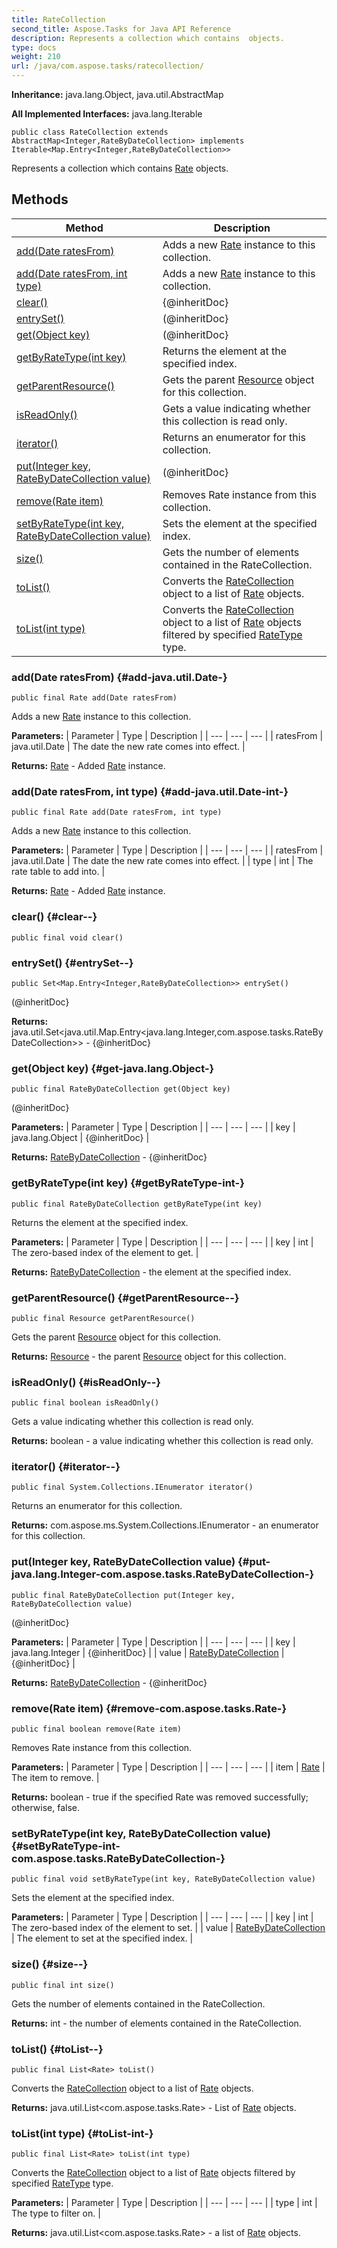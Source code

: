 ```yaml
---
title: RateCollection
second_title: Aspose.Tasks for Java API Reference
description: Represents a collection which contains  objects.
type: docs
weight: 210
url: /java/com.aspose.tasks/ratecollection/
---
```


**Inheritance:**
java.lang.Object, java.util.AbstractMap

**All Implemented Interfaces:**
java.lang.Iterable
```
public class RateCollection extends AbstractMap<Integer,RateByDateCollection> implements Iterable<Map.Entry<Integer,RateByDateCollection>>
```

Represents a collection which contains [Rate](../../com.aspose.tasks/rate) objects.
## Methods

| Method | Description |
| --- | --- |
| [add(Date ratesFrom)](#add-java.util.Date-) | Adds a new [Rate](../../com.aspose.tasks/rate) instance to this collection. |
| [add(Date ratesFrom, int type)](#add-java.util.Date-int-) | Adds a new [Rate](../../com.aspose.tasks/rate) instance to this collection. |
| [clear()](#clear--) | \{@inheritDoc\} |
| [entrySet()](#entrySet--) | (@inheritDoc\} |
| [get(Object key)](#get-java.lang.Object-) | (@inheritDoc\} |
| [getByRateType(int key)](#getByRateType-int-) | Returns the element at the specified index. |
| [getParentResource()](#getParentResource--) | Gets the parent [Resource](../../com.aspose.tasks/resource) object for this collection. |
| [isReadOnly()](#isReadOnly--) | Gets a value indicating whether this collection is read only. |
| [iterator()](#iterator--) | Returns an enumerator for this collection. |
| [put(Integer key, RateByDateCollection value)](#put-java.lang.Integer-com.aspose.tasks.RateByDateCollection-) | (@inheritDoc\} |
| [remove(Rate item)](#remove-com.aspose.tasks.Rate-) | Removes Rate instance from this collection. |
| [setByRateType(int key, RateByDateCollection value)](#setByRateType-int-com.aspose.tasks.RateByDateCollection-) | Sets the element at the specified index. |
| [size()](#size--) | Gets the number of elements contained in the RateCollection. |
| [toList()](#toList--) | Converts the [RateCollection](../../com.aspose.tasks/ratecollection) object to a list of [Rate](../../com.aspose.tasks/rate) objects. |
| [toList(int type)](#toList-int-) | Converts the [RateCollection](../../com.aspose.tasks/ratecollection) object to a list of [Rate](../../com.aspose.tasks/rate) objects filtered by specified [RateType](../../com.aspose.tasks/ratetype) type. |
### add(Date ratesFrom) {#add-java.util.Date-}
```
public final Rate add(Date ratesFrom)
```


Adds a new [Rate](../../com.aspose.tasks/rate) instance to this collection.

**Parameters:**
| Parameter | Type | Description |
| --- | --- | --- |
| ratesFrom | java.util.Date | The date the new rate comes into effect. |

**Returns:**
[Rate](../../com.aspose.tasks/rate) - Added [Rate](../../com.aspose.tasks/rate) instance.
### add(Date ratesFrom, int type) {#add-java.util.Date-int-}
```
public final Rate add(Date ratesFrom, int type)
```


Adds a new [Rate](../../com.aspose.tasks/rate) instance to this collection.

**Parameters:**
| Parameter | Type | Description |
| --- | --- | --- |
| ratesFrom | java.util.Date | The date the new rate comes into effect. |
| type | int | The rate table to add into. |

**Returns:**
[Rate](../../com.aspose.tasks/rate) - Added [Rate](../../com.aspose.tasks/rate) instance.
### clear() {#clear--}
```
public final void clear()
```




### entrySet() {#entrySet--}
```
public Set<Map.Entry<Integer,RateByDateCollection>> entrySet()
```


(@inheritDoc\}

**Returns:**
java.util.Set&lt;java.util.Map.Entry&lt;java.lang.Integer,com.aspose.tasks.RateByDateCollection&gt;&gt; - \{@inheritDoc\}
### get(Object key) {#get-java.lang.Object-}
```
public final RateByDateCollection get(Object key)
```


(@inheritDoc\}

**Parameters:**
| Parameter | Type | Description |
| --- | --- | --- |
| key | java.lang.Object | \{@inheritDoc\} |

**Returns:**
[RateByDateCollection](../../com.aspose.tasks/ratebydatecollection) - \{@inheritDoc\}
### getByRateType(int key) {#getByRateType-int-}
```
public final RateByDateCollection getByRateType(int key)
```


Returns the element at the specified index.

**Parameters:**
| Parameter | Type | Description |
| --- | --- | --- |
| key | int | The zero-based index of the element to get. |

**Returns:**
[RateByDateCollection](../../com.aspose.tasks/ratebydatecollection) - the element at the specified index.
### getParentResource() {#getParentResource--}
```
public final Resource getParentResource()
```


Gets the parent [Resource](../../com.aspose.tasks/resource) object for this collection.

**Returns:**
[Resource](../../com.aspose.tasks/resource) - the parent [Resource](../../com.aspose.tasks/resource) object for this collection.
### isReadOnly() {#isReadOnly--}
```
public final boolean isReadOnly()
```


Gets a value indicating whether this collection is read only.

**Returns:**
boolean - a value indicating whether this collection is read only.
### iterator() {#iterator--}
```
public final System.Collections.IEnumerator iterator()
```


Returns an enumerator for this collection.

**Returns:**
com.aspose.ms.System.Collections.IEnumerator - an enumerator for this collection.
### put(Integer key, RateByDateCollection value) {#put-java.lang.Integer-com.aspose.tasks.RateByDateCollection-}
```
public final RateByDateCollection put(Integer key, RateByDateCollection value)
```


(@inheritDoc\}

**Parameters:**
| Parameter | Type | Description |
| --- | --- | --- |
| key | java.lang.Integer | \{@inheritDoc\} |
| value | [RateByDateCollection](../../com.aspose.tasks/ratebydatecollection) | \{@inheritDoc\} |

**Returns:**
[RateByDateCollection](../../com.aspose.tasks/ratebydatecollection) - \{@inheritDoc\}
### remove(Rate item) {#remove-com.aspose.tasks.Rate-}
```
public final boolean remove(Rate item)
```


Removes Rate instance from this collection.

**Parameters:**
| Parameter | Type | Description |
| --- | --- | --- |
| item | [Rate](../../com.aspose.tasks/rate) | The item to remove. |

**Returns:**
boolean - true if the specified Rate was removed successfully; otherwise, false.
### setByRateType(int key, RateByDateCollection value) {#setByRateType-int-com.aspose.tasks.RateByDateCollection-}
```
public final void setByRateType(int key, RateByDateCollection value)
```


Sets the element at the specified index.

**Parameters:**
| Parameter | Type | Description |
| --- | --- | --- |
| key | int | The zero-based index of the element to set. |
| value | [RateByDateCollection](../../com.aspose.tasks/ratebydatecollection) | The element to set at the specified index. |

### size() {#size--}
```
public final int size()
```


Gets the number of elements contained in the RateCollection.

**Returns:**
int - the number of elements contained in the RateCollection.
### toList() {#toList--}
```
public final List<Rate> toList()
```


Converts the [RateCollection](../../com.aspose.tasks/ratecollection) object to a list of [Rate](../../com.aspose.tasks/rate) objects.

**Returns:**
java.util.List&lt;com.aspose.tasks.Rate&gt; - List of [Rate](../../com.aspose.tasks/rate) objects.
### toList(int type) {#toList-int-}
```
public final List<Rate> toList(int type)
```


Converts the [RateCollection](../../com.aspose.tasks/ratecollection) object to a list of [Rate](../../com.aspose.tasks/rate) objects filtered by specified [RateType](../../com.aspose.tasks/ratetype) type.

**Parameters:**
| Parameter | Type | Description |
| --- | --- | --- |
| type | int | The type to filter on. |

**Returns:**
java.util.List&lt;com.aspose.tasks.Rate&gt; - a list of [Rate](../../com.aspose.tasks/rate) objects.
